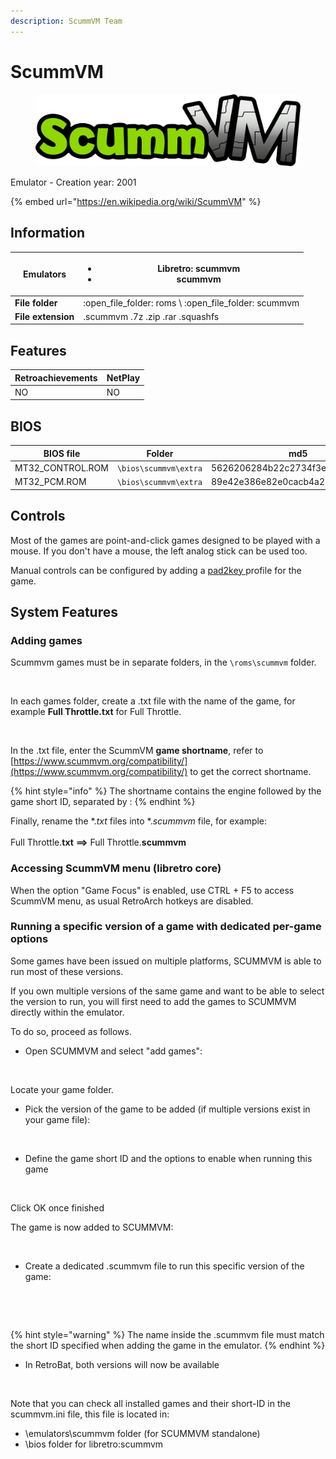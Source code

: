 ```yaml
---
description: ScummVM Team
---
```


# ScummVM

<div align="left">

<figure><img src="https://raw.githubusercontent.com/fabricecaruso/es-theme-carbon/5149a33eed46b2af638b06119397d4023b75131f/art/logos/scummvm.svg" alt=""><figcaption></figcaption></figure>

</div>

Emulator - Creation year: 2001

{% embed url="https://en.wikipedia.org/wiki/ScummVM" %}

## Information

| **Emulators**      | <ul><li>Libretro: scummvm</li><li>scummvm</li></ul>      |
| ------------------ | -------------------------------------------------------- |
| **File folder**    | :open\_file\_folder: roms \ :open\_file\_folder: scummvm |
| **File extension** | .scummvm .7z .zip .rar .squashfs                         |

## Features

| Retroachievements | NetPlay |
| ----------------- | ------- |
| NO                | NO      |

## BIOS

| BIOS file         | Folder                | md5                              |
| ----------------- | --------------------- | -------------------------------- |
| MT32\_CONTROL.ROM | `\bios\scummvm\extra` | 5626206284b22c2734f3e9efefcd2675 |
| MT32\_PCM.ROM     | `\bios\scummvm\extra` | 89e42e386e82e0cacb4a2704a03706ca |

## Controls

Most of the games are point-and-click games designed to be played with a mouse. If you don't have a mouse, the left analog stick can be used too.

Manual controls can be configured by adding a [pad2key ](../../../controllers/pad2key.md)profile for the game.

## System Features

### Adding games

Scummvm games must be in separate folders, in the `\roms\scummvm` folder.

<div align="left">

<figure><img src="https://i.imgur.com/qfDZ5Np.png" alt=""><figcaption></figcaption></figure>

</div>

In each games folder, create a .txt file with the name of the game, for example **Full Throttle.txt** for Full Throttle.

<div align="left">

<figure><img src="https://i.imgur.com/k4GhSoC.png" alt=""><figcaption></figcaption></figure>

</div>

In the .txt file, enter the ScummVM **game shortname**, refer to [https://www.scummvm.org/compatibility/](https://www.scummvm.org/compatibility/) to get the correct shortname.

{% hint style="info" %}
The shortname contains the engine followed by the game short ID, separated by :
{% endhint %}

Finally, rename the \*._txt_ files into \*._scummvm_ file, for example:\
\
Full Throttle.**txt**  **==>** Full Throttle.**scummvm**

### Accessing ScummVM menu (libretro core)

When the option "Game Focus" is enabled, use CTRL + F5 to access ScummVM menu, as usual RetroArch hotkeys are disabled.

### Running a specific version of a game with dedicated per-game options

Some games have been issued on multiple platforms, SCUMMVM is able to run most of these versions.

If you own multiple versions of the same game and want to be able to select the version to run, you will first need to add the games to SCUMMVM directly within the emulator.

To do so, proceed as follows.

* Open SCUMMVM and select "add games":

<div align="left">

<figure><img src="https://i.imgur.com/iJoG99n.png" alt=""><figcaption></figcaption></figure>

</div>

Locate your game folder.

* Pick the version of the game to be added (if multiple versions exist in your game file):

<div align="left">

<figure><img src="https://i.imgur.com/AOzAJp2.png" alt=""><figcaption></figcaption></figure>

</div>

* Define the game short ID and the options to enable when running this game

<div align="left">

<figure><img src="https://i.imgur.com/SSQCrt7.png" alt=""><figcaption></figcaption></figure>

</div>

Click OK once finished

The game is now added to SCUMMVM:

<div align="left">

<figure><img src="https://i.imgur.com/Ok0JkMy.png" alt=""><figcaption></figcaption></figure>

</div>

* Create a dedicated .scummvm file to run this specific version of the game:

<div align="left">

<figure><img src="https://i.imgur.com/nCNTake.png" alt=""><figcaption></figcaption></figure>

</div>

<div align="left">

<figure><img src="https://i.imgur.com/5DiPExS.png" alt=""><figcaption></figcaption></figure>

</div>

{% hint style="warning" %}
The name inside the .scummvm file must match the short ID specified when adding the game in the emulator.
{% endhint %}

* In RetroBat, both versions will now be available

<div align="left">

<figure><img src="https://i.imgur.com/OTcJf0h.png" alt=""><figcaption></figcaption></figure>

</div>

Note that you can check all installed games and their short-ID in the scummvm.ini file, this file is located in:

* \emulators\scummvm folder (for SCUMMVM standalone)
* \bios folder for libretro:scummvm

<div align="left">

<figure><img src="https://i.imgur.com/YUsciw5.png" alt=""><figcaption></figcaption></figure>

</div>
